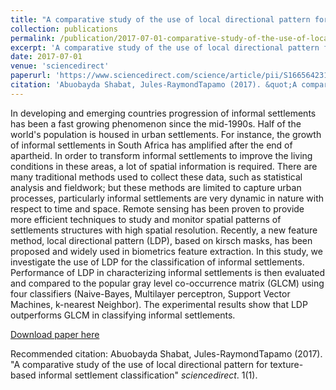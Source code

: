 ```yaml
---
title: "A comparative study of the use of local directional pattern for texture-based informal settlement classification"
collection: publications
permalink: /publication/2017-07-01-comparative-study-of-the-use-of-local-directional-pattern
excerpt: 'A comparative study of the use of local directional pattern for texture-based informal settlement classification'
date: 2017-07-01
venue: 'sciencedirect'
paperurl: 'https://www.sciencedirect.com/science/article/pii/S1665642317300421'
citation: 'Abuobayda Shabat, Jules-RaymondTapamo (2017). &quot;A comparative study of the use of local directional pattern for texture-based informal settlement classification&quot; <i>sciencedirect</i>. 1(1).'
---
```

In developing and emerging countries progression of informal settlements has been a fast growing phenomenon since the mid-1990s. Half of the world's population is housed in urban settlements. For instance, the growth of informal settlements in South Africa has amplified after the end of apartheid. In order to transform informal settlements to improve the living conditions in these areas, a lot of spatial information is required. There are many traditional methods used to collect these data, such as statistical analysis and fieldwork; but these methods are limited to capture urban processes, particularly informal settlements are very dynamic in nature with respect to time and space. Remote sensing has been proven to provide more efficient techniques to study and monitor spatial patterns of settlements structures with high spatial resolution. Recently, a new feature method, local directional pattern (LDP), based on kirsch masks, has been proposed and widely used in biometrics feature extraction. In this study, we investigate the use of LDP for the classification of informal settlements. Performance of LDP in characterizing informal settlements is then evaluated and compared to the popular gray level co-occurrence matrix (GLCM) using four classifiers (Naive-Bayes, Multilayer perceptron, Support Vector Machines, k-nearest Neighbor). The experimental results show that LDP outperforms GLCM in classifying informal settlements.

[Download paper here]([https://www.sciencedirect.com/science/article/pii/S1665642317300421])

Recommended citation: Abuobayda Shabat, Jules-RaymondTapamo (2017). "A comparative study of the use of local directional pattern for texture-based informal settlement classification" <i>sciencedirect</i>. 1(1).
